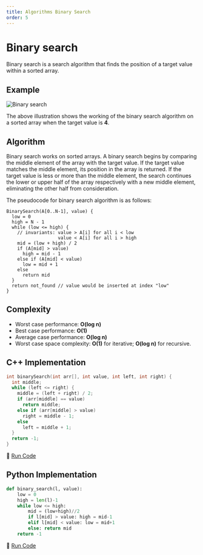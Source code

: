 ```yaml
---
title: Algorithms Binary Search
order: 5
---
```

# Binary search

Binary search is a search algorithm that finds the position of a target value within a sorted array.

## Example

![Binary search](https://upload.wikimedia.org/wikipedia/commons/f/f7/Binary_search_into_array.png)

The above illustration shows the working of the binary search algorithm on a sorted array when the target value is **4**.

## Algorithm

Binary search works on sorted arrays. A binary search begins by comparing the middle element of the array with the target value. If the target value matches the middle element, its position in the array is returned. If the target value is less or more than the middle element, the search continues the lower or upper half of the array respectively with a new middle element, eliminating the other half from consideration.

The pseudocode for binary search algorithm is as follows:

```
BinarySearch(A[0..N-1], value) {
  low = 0
  high = N - 1
  while (low <= high) {
    // invariants: value > A[i] for all i < low
                   value < A[i] for all i > high
    mid = (low + high) / 2
    if (A[mid] > value)
      high = mid - 1
    else if (A[mid] < value)
      low = mid + 1
    else
      return mid
  }
  return not_found // value would be inserted at index "low"
}
```

## Complexity

- Worst case performance: **O(log n)**
- Best case performance: **O(1)**
- Average case performance: **O(log n)**
- Worst case space complexity: **O(1)** for iterative; **O(log n)** for recursive.

## C++ Implementation

```c++
int binarySearch(int arr[], int value, int left, int right) {
  int middle;
  while (left <= right) {
    middle = (left + right) / 2;
    if (arr[middle] == value)
      return middle;
    else if (arr[middle] > value)
      right = middle - 1;
    else
      left = middle + 1;
  }
  return -1;
}
```

:rocket: [Run Code](https://repl.it/CWZq/158)

## Python Implementation

```python
def binary_search(l, value):
    low = 0
    high = len(l)-1
    while low <= high:
        mid = (low+high)//2
        if l[mid] > value: high = mid-1
        elif l[mid] < value: low = mid+1
        else: return mid
    return -1
```

:rocket: [Run Code](https://repl.it/CWZi/2)
